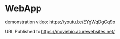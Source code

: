 # WebApp

demonstration video:
https://youtu.be/EYgWqDgCq9o

URL Published to
https://moviebio.azurewebsites.net/
